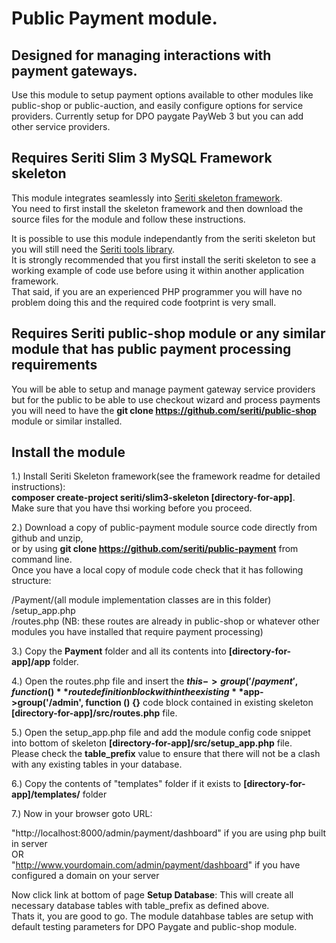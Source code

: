 # Public Payment module. 

## Designed for managing interactions with payment gateways.

Use this module to setup payment options available to other modules like public-shop or public-auction, and easily configure options for service providers.
Currently setup for DPO paygate PayWeb 3 but you can add other service providers.

## Requires Seriti Slim 3 MySQL Framework skeleton

This module integrates seamlessly into [Seriti skeleton framework](https://github.com/seriti/slim3-skeleton).  
You need to first install the skeleton framework and then download the source files for the module and follow these instructions.

It is possible to use this module independantly from the seriti skeleton but you will still need the [Seriti tools library](https://github.com/seriti/tools).  
It is strongly recommended that you first install the seriti skeleton to see a working example of code use before using it within another application framework.  
That said, if you are an experienced PHP programmer you will have no problem doing this and the required code footprint is very small.  

## Requires Seriti public-shop module or any similar module that has public payment processing requirements

You will be able to setup and manage payment gateway service providers but for the public to be able to use checkout wizard and process payments you will need to have the **git clone https://github.com/seriti/public-shop**
module or similar installed. 

## Install the module

1.) Install Seriti Skeleton framework(see the framework readme for detailed instructions):   
    **composer create-project seriti/slim3-skeleton [directory-for-app]**.   
    Make sure that you have thsi working before you proceed.

2.) Download a copy of public-payment module source code directly from github and unzip,  
or by using **git clone https://github.com/seriti/public-payment** from command line.  
Once you have a local copy of module code check that it has following structure:

/Payment/(all module implementation classes are in this folder)  
/setup_app.php  
/routes.php (NB: these routes are already in public-shop or whatever other modules you have installed that require payment processing)


3.) Copy the **Payment** folder and all its contents into **[directory-for-app]/app** folder.

4.) Open the routes.php file and insert the **$this->group('/payment', function (){}** route definition block
within the existing  **$app->group('/admin', function () {}** code block contained in existing skeleton **[directory-for-app]/src/routes.php** file.

5.) Open the setup_app.php file and  add the module config code snippet into bottom of skeleton **[directory-for-app]/src/setup_app.php** file.  
Please check the **table_prefix** value to ensure that there will not be a clash with any existing tables in your database.

6.) Copy the contents of "templates" folder if it exists to **[directory-for-app]/templates/** folder
 
7.) Now in your browser goto URL:  

"http://localhost:8000/admin/payment/dashboard" if you are using php built in server  
OR  
"http://www.yourdomain.com/admin/payment/dashboard" if you have configured a domain on your server  

Now click link at bottom of page **Setup Database**: This will create all necessary database tables with table_prefix as defined above.  
Thats it, you are good to go. The module datahbase tables are setup with default testing parameters for DPO Paygate and public-shop module.
